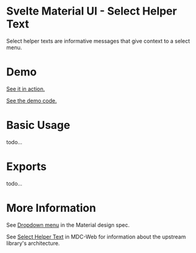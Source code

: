 # Svelte Material UI - Select Helper Text

Select helper texts are informative messages that give context to a select menu.

# Demo

[See it in action.](https://sveltematerialui.com/demo/select)

[See the demo code.](/site/src/routes/demo/select/)

# Basic Usage

todo...

# Exports

todo...

# More Information

See [Dropdown menu](https://material.io/components/menus#dropdown-menu) in the Material design spec.

See [Select Helper Text](https://github.com/material-components/material-components-web/tree/v10.0.0/packages/mdc-select/helper-text) in MDC-Web for information about the upstream library's architecture.
